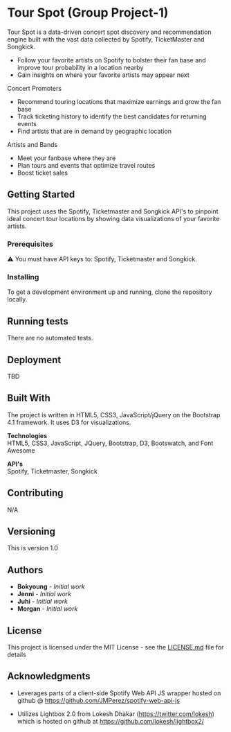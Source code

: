 # Tour Spot (Group Project-1)

Tour Spot is a data-driven concert spot discovery and recommendation engine built with the vast data collected by Spotify, TicketMaster and Songkick.

- Follow your favorite artists on Spotify to bolster their fan base and improve tour probability in a location nearby
- Gain insights on where your favorite artists may appear next

Concert Promoters
- Recommend touring locations that maximize earnings and grow the fan base
- Track ticketing history to identify the best candidates for returning events
- Find artists that are in demand by geographic location

Artists and Bands
- Meet your fanbase where they are
- Plan tours and events that optimize travel routes
- Boost ticket sales

## Getting Started

This project uses the Spotify, Ticketmaster and Songkick API's to pinpoint ideal concert tour locations by showing data visualizations of your favorite artists.

### Prerequisites

:warning: You must have API keys to: Spotify, Ticketmaster and Songkick.

### Installing

To get a development environment up and running, clone the repository locally.

## Running tests

There are no automated tests.

## Deployment

TBD

## Built With

The project is written in HTML5, CSS3, JavaScript/jQuery on the Bootstrap 4.1 framework. It uses D3 for visualizations.

**Technologies**\
HTML5, CSS3, JavaScript, JQuery, Bootstrap, D3, Bootswatch, and Font Awesome

**API's**\
Spotify, Ticketmaster, Songkick

## Contributing

N/A

## Versioning

This is version 1.0

## Authors

* **Bokyoung** - *Initial work*
* **Jenni** - *Initial work*
* **Juhi** - *Initial work*
* **Morgan** - *Initial work*


## License

This project is licensed under the MIT License - see the [LICENSE.md](LICENSE.md) file for details

## Acknowledgments

- Leverages parts of a client-side Spotify Web API JS wrapper hosted on github @ <https://github.com/JMPerez/spotify-web-api-js>

- Utilizes Lightbox 2.0 from Lokesh Dhakar (<https://twitter.com/lokesh>) which is hosted on github at <https://github.com/lokesh/lightbox2/>
